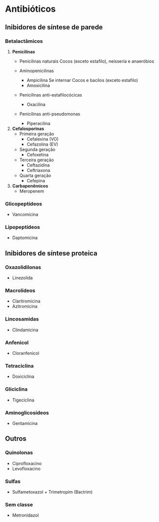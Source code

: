 # Antibióticos
## Inibidores de síntese de parede
### Betalactâmicos
 1. **Penicilinas**
	-	Penicilinas naturais
		Cocos (exceto estafilo), neisseria e anaeróbios
	-	Aminopenicilinas
		-	Ampicilina
		Se internar
		Cocos e bacilos (exceto estafilo)
		-	Amoxicilina
		
	- Penicilinas anti-estafilocócicas
		- Oxacilina
	- Penicilinas anti-pseudomonas
		- Piperacilina 
 2. **Cefalosporinas**
	 -	Primeira geração
		 -	Cefalexina (VO)
		 -	Cefazolina (EV)
	 -	Segunda geração
		 -	Cefoxetina
	 -	Terceira geração
		 -	Ceftazidina
		 -	Ceftriaxona
	 -	Quarta geração
		 -	Cefepina
3. **Carbapenêmicos**
	-	Meropenem
### Glicopeptídeos
- Vancomicina
### Lipopeptídeos
- Daptomicina


## Inibidores de síntese proteica
### Oxazolidilonas
- Linezolida
### Macrolídeos
- Claritromicina
- Azitromicina
### Lincosamidas
- Clindamicina
### Anfenicol
- Cloranfenicol
### Tetraciclina
- Doxiciclina
### Gliciclina
- Tigeciclina
### Aminoglicosídeos
- Gentamicina

## Outros
### Quinolonas
- Ciprofloxacino
- Levofloxacino
### Sulfas
- Sulfametoxazol + Trimetropim (Bactrim)
### Sem classe
- Metronidazol
<!--stackedit_data:
eyJoaXN0b3J5IjpbLTE0Mzc4NTg5NTEsMTcyMDI0NzM0N119
-->